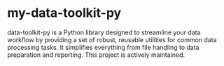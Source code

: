 # my-data-toolkit-py
data-toolkit-py is a Python library designed to streamline your data workflow by providing a set of robust, reusable utilities for common data processing tasks. It simplifies everything from file handling to data preparation and reporting. This project is actively maintained.
